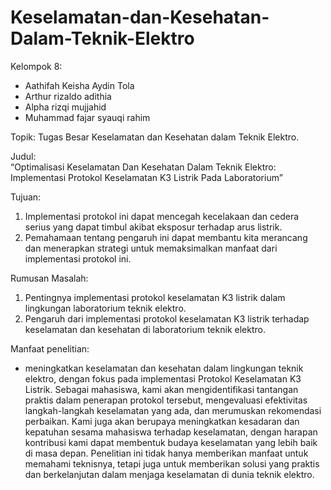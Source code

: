 # Keselamatan-dan-Kesehatan-Dalam-Teknik-Elektro
Kelompok 8:
- Aathifah Keisha Aydin Tola
- Arthur rizaldo adithia
- Alpha rizqi mujjahid
- Muhammad fajar syauqi rahim

Topik: 
Tugas Besar Keselamatan dan Kesehatan dalam Teknik Elektro. 

Judul:  
“Optimalisasi Keselamatan Dan Kesehatan  Dalam Teknik Elektro: Implementasi Protokol Keselamatan K3 Listrik Pada Laboratorium”

Tujuan: 
1. Implementasi protokol ini dapat mencegah kecelakaan dan cedera serius yang dapat timbul akibat eksposur terhadap arus listrik.
2. Pemahamaan tentang pengaruh ini dapat membantu kita merancang dan menerapkan strategi untuk memaksimalkan manfaat dari implementasi protokol ini.

 Rumusan Masalah:
1. Pentingnya implementasi protokol keselamatan K3 listrik dalam lingkungan laboratorium teknik elektro.
2. Pengaruh dari implementasi protokol keselamatan K3 listrik terhadap keselamatan dan kesehatan di laboratorium teknik elektro.
   
Manfaat penelitian:
- meningkatkan keselamatan dan kesehatan dalam lingkungan teknik elektro, dengan fokus pada implementasi Protokol Keselamatan K3 Listrik. Sebagai mahasiswa, kami akan mengidentifikasi tantangan praktis dalam penerapan protokol tersebut, mengevaluasi efektivitas langkah-langkah keselamatan yang ada, dan merumuskan rekomendasi perbaikan. Kami juga akan berupaya meningkatkan kesadaran dan kepatuhan sesama mahasiswa terhadap keselamatan, dengan harapan kontribusi kami dapat membentuk budaya keselamatan yang lebih baik di masa depan. Penelitian ini tidak hanya memberikan manfaat  untuk memahami teknisnya, tetapi juga untuk memberikan solusi yang praktis dan berkelanjutan dalam menjaga keselamatan di dunia teknik elektro.



